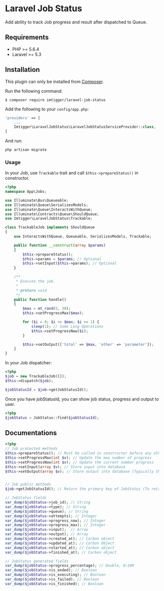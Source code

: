 # Laravel Job Status

Add ability to track Job progress and result after dispatched to Queue.

## Requirements

- PHP >= 5.6.4
- Laravel >= 5.3

## Installation

This plugin can only be installed from [Composer](https://getcomposer.org/).

Run the following command:
```
$ composer require imtigger/laravel-job-status
```

Add the following to your `config/app.php`:

```php
'providers' => [
    ...
    Imtigger\LaravelJobStatus\LaravelJobStatusServiceProvider::class,
]
```

And run:

```bash
php artisan migrate
```

### Usage

In your Job, use `Trackable` trait and call `$this->prepareStatus()` in constructor.

```php
<?php
namespace App\Jobs;

use Illuminate\Bus\Queueable;
use Illuminate\Queue\SerializesModels;
use Illuminate\Queue\InteractsWithQueue;
use Illuminate\Contracts\Queue\ShouldQueue;
use Imtigger\LaravelJobStatus\Trackable;

class TrackableJob implements ShouldQueue
{
    use InteractsWithQueue, Queueable, SerializesModels, Trackable;

    public function __construct(array $params)
    {
        $this->prepareStatus();
        $this->params = $params; // Optional
        $this->setInput($this->params); // Optional
    }

    /**
     * Execute the job.
     *
     * @return void
     */
    public function handle()
    {
        $max = mt_rand(5, 30);
        $this->setProgressMax($max);

        for ($i = 0; $i <= $max; $i += 1) {
            sleep(1); // Some Long Operations
            $this->setProgressNow($i);
        }

        $this->setOutput(['total' => $max, 'other' => 'parameter']);
    }
}

```

In your Job dispatcher:

```php
<?php
$job = new TrackableJob([]);
$this->dispatch($job);

$jobStatusId = $job->getJobStatusId();
```

Once you have jobStatusId, you can show job status, progress and output to user.

```php
<?php
$jobStatus = JobStatus::find($jobStatusId);
```

## Documentations

```php
<?php
// Job protected methods
$this->prepareStatus(); // Must be called in constructor before any other methods
$this->setProgressMax(int $v); // Update the max number of progress
$this->setProgressNow(int $v); // Update the current number progress
$this->setInput(array $v); // Store input into database
$this->setOutput(array $v); // Store output into database (Typically the run result)


// Job public methods
$job->getJobStatusId(); // Return the primary key of JobStatus (To retrieve status later)

// JobStatus fields
var_dump($jobStatus->job_id); // String
var_dump($jobStatus->type); // String
var_dump($jobStatus->queue); // String
var_dump($jobStatus->attempts); // Integer
var_dump($jobStatus->progress_now); // Integer
var_dump($jobStatus->progress_max); // Integer
var_dump($jobStatus->input);  // Array
var_dump($jobStatus->output); // Array
var_dump($jobStatus->created_at); // Carbon object
var_dump($jobStatus->updated_at); // Carbon Object
var_dump($jobStatus->started_at); // Carbon object
var_dump($jobStatus->finished_at); // Carbon object

// JobStatus generated fields
var_dump($jobStatus->progress_percentage); // Double, 0~100
var_dump($jobStatus->is_ended); // Boolean
var_dump($jobStatus->is_executing); // Boolean
var_dump($jobStatus->is_failed); // Boolean
var_dump($jobStatus->is_finished); // Boolean
```
